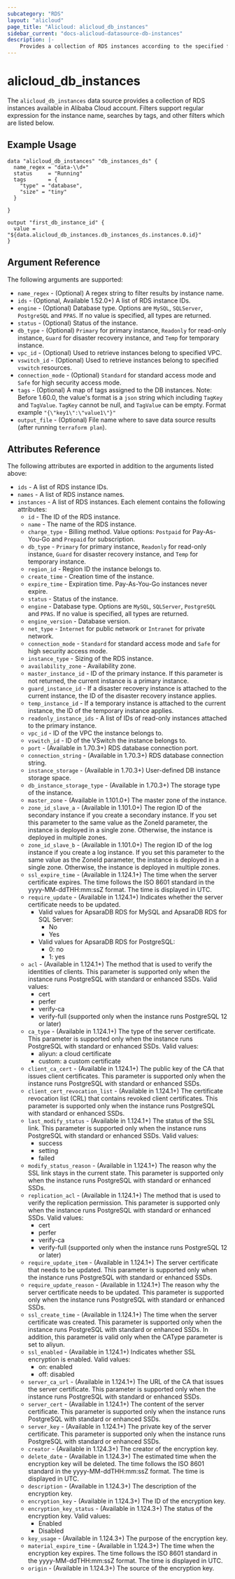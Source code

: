 ```yaml
---
subcategory: "RDS"
layout: "alicloud"
page_title: "Alicloud: alicloud_db_instances"
sidebar_current: "docs-alicloud-datasource-db-instances"
description: |-
    Provides a collection of RDS instances according to the specified filters.
---
```


# alicloud\_db\_instances

The `alicloud_db_instances` data source provides a collection of RDS instances available in Alibaba Cloud account.
Filters support regular expression for the instance name, searches by tags, and other filters which are listed below.

## Example Usage

```
data "alicloud_db_instances" "db_instances_ds" {
  name_regex = "data-\\d+"
  status     = "Running"
  tags       = {
    "type" = "database",
    "size" = "tiny"
  }

}

output "first_db_instance_id" {
  value = "${data.alicloud_db_instances.db_instances_ds.instances.0.id}"
}
```

## Argument Reference

The following arguments are supported:

* `name_regex` - (Optional) A regex string to filter results by instance name.
* `ids` - (Optional, Available 1.52.0+) A list of RDS instance IDs. 
* `engine` - (Optional) Database type. Options are `MySQL`, `SQLServer`, `PostgreSQL` and `PPAS`. If no value is specified, all types are returned.
* `status` - (Optional) Status of the instance.
* `db_type` - (Optional) `Primary` for primary instance, `Readonly` for read-only instance, `Guard` for disaster recovery instance, and `Temp` for temporary instance.
* `vpc_id` - (Optional) Used to retrieve instances belong to specified VPC.
* `vswitch_id` - (Optional) Used to retrieve instances belong to specified `vswitch` resources.
* `connection_mode` - (Optional) `Standard` for standard access mode and `Safe` for high security access mode.
* `tags` - (Optional) A map of tags assigned to the DB instances. 
Note: Before 1.60.0, the value's format is a `json` string which including `TagKey` and `TagValue`. `TagKey` cannot be null, and `TagValue` can be empty. Format example `"{\"key1\":\"value1\"}"`
* `output_file` - (Optional) File name where to save data source results (after running `terraform plan`).

## Attributes Reference

The following attributes are exported in addition to the arguments listed above:

* `ids` - A list of RDS instance IDs. 
* `names` - A list of RDS instance names. 
* `instances` - A list of RDS instances. Each element contains the following attributes:
  * `id` - The ID of the RDS instance.
  * `name` - The name of the RDS instance.
  * `charge_type` - Billing method. Value options: `Postpaid` for Pay-As-You-Go and `Prepaid` for subscription.
  * `db_type` - `Primary` for primary instance, `Readonly` for read-only instance, `Guard` for disaster recovery instance, and `Temp` for temporary instance.
  * `region_id` - Region ID the instance belongs to.
  * `create_time` - Creation time of the instance.
  * `expire_time` - Expiration time. Pay-As-You-Go instances never expire.
  * `status` - Status of the instance.
  * `engine` - Database type. Options are `MySQL`, `SQLServer`, `PostgreSQL` and `PPAS`. If no value is specified, all types are returned.
  * `engine_version` - Database version.
  * `net_type` - `Internet` for public network or `Intranet` for private network.
  * `connection_mode` - `Standard` for standard access mode and `Safe` for high security access mode.
  * `instance_type` - Sizing of the RDS instance.
  * `availability_zone` - Availability zone.
  * `master_instance_id` - ID of the primary instance. If this parameter is not returned, the current instance is a primary instance.
  * `guard_instance_id` - If a disaster recovery instance is attached to the current instance, the ID of the disaster recovery instance applies.
  * `temp_instance_id` - If a temporary instance is attached to the current instance, the ID of the temporary instance applies.
  * `readonly_instance_ids` - A list of IDs of read-only instances attached to the primary instance.
  * `vpc_id` - ID of the VPC the instance belongs to.
  * `vswitch_id` - ID of the VSwitch the instance belongs to.
  * `port` - (Available in 1.70.3+) RDS database connection port.
  * `connection_string` - (Available in 1.70.3+) RDS database connection string.
  * `instance_storage` - (Available in 1.70.3+) User-defined DB instance storage space.
  * `db_instance_storage_type` - (Available in 1.70.3+) The storage type of the instance.
  * `master_zone` - (Available in 1.101.0+) The master zone of the instance.
  * `zone_id_slave_a` - (Available in 1.101.0+) The region ID of the secondary instance if you create a secondary instance. If you set this parameter to the same value as the ZoneId parameter, the instance is deployed in a single zone. Otherwise, the instance is deployed in multiple zones. 
  * `zone_id_slave_b` - (Available in 1.101.0+) The region ID of the log instance if you create a log instance. If you set this parameter to the same value as the ZoneId parameter, the instance is deployed in a single zone. Otherwise, the instance is deployed in multiple zones.
  * `ssl_expire_time` - (Available in 1.124.1+) The time when the server certificate expires. The time follows the ISO 8601 standard in the yyyy-MM-ddTHH:mm:ssZ format. The time is displayed in UTC.
  * `require_update` - (Available in 1.124.1+) Indicates whether the server certificate needs to be updated.
    - Valid values for ApsaraDB RDS for MySQL and ApsaraDB RDS for SQL Server:
      - No
      - Yes
    - Valid values for ApsaraDB RDS for PostgreSQL:
      - 0: no
      - 1: yes
  * `acl` - (Available in 1.124.1+) The method that is used to verify the identities of clients. This parameter is supported only when the instance runs PostgreSQL with standard or enhanced SSDs. Valid values:
      - cert
      - perfer
      - verify-ca
      - verify-full (supported only when the instance runs PostgreSQL 12 or later)
  * `ca_type` - (Available in 1.124.1+) The type of the server certificate. This parameter is supported only when the instance runs PostgreSQL with standard or enhanced SSDs. Valid values:
      - aliyun: a cloud certificate
      - custom: a custom certificate
  * `client_ca_cert` - (Available in 1.124.1+) The public key of the CA that issues client certificates. This parameter is supported only when the instance runs PostgreSQL with standard or enhanced SSDs.
  * `client_cert_revocation_list` - (Available in 1.124.1+) The certificate revocation list (CRL) that contains revoked client certificates. This parameter is supported only when the instance runs PostgreSQL with standard or enhanced SSDs.
  * `last_modify_status` - (Available in 1.124.1+) The status of the SSL link. This parameter is supported only when the instance runs PostgreSQL with standard or enhanced SSDs. Valid values:
      - success
      - setting
      - failed
  * `modify_status_reason` - (Available in 1.124.1+) The reason why the SSL link stays in the current state. This parameter is supported only when the instance runs PostgreSQL with standard or enhanced SSDs.
  * `replication_acl` - (Available in 1.124.1+) The method that is used to verify the replication permission. This parameter is supported only when the instance runs PostgreSQL with standard or enhanced SSDs. Valid values:
      - cert
      - perfer
      - verify-ca
      - verify-full (supported only when the instance runs PostgreSQL 12 or later)
  * `require_update_item` - (Available in 1.124.1+) The server certificate that needs to be updated. This parameter is supported only when the instance runs PostgreSQL with standard or enhanced SSDs.
  * `require_update_reason` - (Available in 1.124.1+) The reason why the server certificate needs to be updated. This parameter is supported only when the instance runs PostgreSQL with standard or enhanced SSDs.
  * `ssl_create_time` - (Available in 1.124.1+) The time when the server certificate was created. This parameter is supported only when the instance runs PostgreSQL with standard or enhanced SSDs. In addition, this parameter is valid only when the CAType parameter is set to aliyun.
  * `ssl_enabled` - (Available in 1.124.1+) Indicates whether SSL encryption is enabled. Valid values:
      - on: enabled
      - off: disabled
  * `server_ca_url` - (Available in 1.124.1+) The URL of the CA that issues the server certificate. This parameter is supported only when the instance runs PostgreSQL with standard or enhanced SSDs.
  * `server_cert` - (Available in 1.124.1+) The content of the server certificate. This parameter is supported only when the instance runs PostgreSQL with standard or enhanced SSDs.
  * `server_key` - (Available in 1.124.1+) The private key of the server certificate. This parameter is supported only when the instance runs PostgreSQL with standard or enhanced SSDs.
  * `creator` - (Available in 1.124.3+) The creator of the encryption key.
  * `delete_date` - (Available in 1.124.3+) The estimated time when the encryption key will be deleted. The time follows the ISO 8601 standard in the yyyy-MM-ddTHH:mm:ssZ format. The time is displayed in UTC.
  * `description` - (Available in 1.124.3+) The description of the encryption key.
  * `encryption_key` - (Available in 1.124.3+) The ID of the encryption key.
  * `encryption_key_status` - (Available in 1.124.3+) The status of the encryption key. Valid values:
      - Enabled
      - Disabled
  * `key_usage` - (Available in 1.124.3+) The purpose of the encryption key.
  * `material_expire_time` - (Available in 1.124.3+) The time when the encryption key expires. The time follows the ISO 8601 standard in the yyyy-MM-ddTHH:mm:ssZ format. The time is displayed in UTC.
  * `origin` - (Available in 1.124.3+) The source of the encryption key.